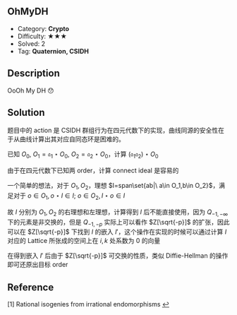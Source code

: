 ## OhMyDH

+ Category: **Crypto**
+ Difficulty: ★★★
+ Solved: 2
+ Tag: **Quaternion, CSIDH**

## Description

OoOh My DH 😯

## Solution

题目中的 action 是 CSIDH 群组行为在四元代数下的实现，曲线同源的安全性在于从曲线计算出其对应自同态环是困难的。

已知 $O_{0},\ O_1=\mathfrak{a}_1\star O_0,\ O_2=\mathfrak{a_2}\star O_0$，计算 $(\mathfrak{a_1a_2})\star O_0$

由于在四元代数下已知两 order，计算 connect ideal 是容易的

一个简单的想法，对于 $O_1,O_2$，理想 $I=span\set{ab|\ a\in O_1,b\in O_2}$，满足对于 $o\in O_1,o\star I\in I;\ o\in O_2,I\star o\in I$

故 $I$ 分别为 $O_1,O_2$ 的右理想和左理想，计算得到 $I$ 后不能直接使用，因为 $Q_{-1,-\infty}$ 下的元素是非交换的，但是 $Q_{-1,-p}$ 实际上可以看作 $Z[\sqrt{-p}]$ 的扩张，因此可以在 $Z[\sqrt{-p}]$ 下找到 $I$ 的嵌入 $I'$，这个操作在实现的时候可以通过计算 $I$ 对应的 Lattice 所张成的空间上在 $i,k$ 处系数为 0 的向量

在得到嵌入 $I'$ 后由于 $Z[\sqrt{-p}]$ 可交换的性质，类似 Diffie-Hellman 的操作即可还原出目标 order

## Reference

[1] Rational isogenies from irrational endomorphisms [↩](https://eprint.iacr.org/2019/1202.pdf)
